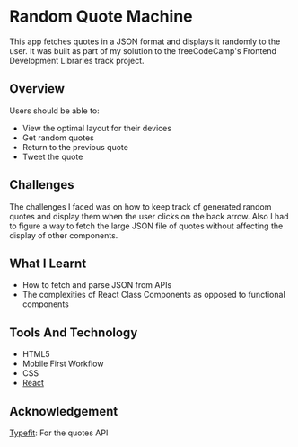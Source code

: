 # Random Quote Machine 
This app fetches quotes in a JSON format and displays it randomly to the user. It was built as part of my solution to the freeCodeCamp's Frontend Development Libraries track project.

## Overview
Users should be able to:
- View the optimal layout for their devices
- Get random quotes
- Return to the previous quote
- Tweet the quote

## Challenges
The challenges I faced was on how to keep track of generated random quotes and display them when the user clicks on the back arrow. Also I had to figure a way to fetch the large JSON file of quotes without affecting the display of other components.

## What I Learnt 
- How to fetch and parse JSON from APIs
- The complexities of React Class Components as opposed to functional components

## Tools And Technology
- HTML5
- Mobile First Workflow
- CSS
- [React](https://reactjs.org/)

## Acknowledgement
[Typefit](https://type.fit/api/quotes): For the quotes API


